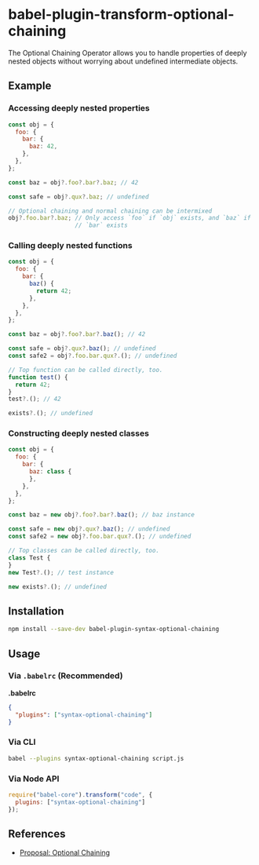 # babel-plugin-transform-optional-chaining

The Optional Chaining Operator allows you to handle properties of deeply nested
objects without worrying about undefined intermediate objects.

## Example

### Accessing deeply nested properties

```js
const obj = {
  foo: {
    bar: {
      baz: 42,
    },
  },
};

const baz = obj?.foo?.bar?.baz; // 42

const safe = obj?.qux?.baz; // undefined

// Optional chaining and normal chaining can be intermixed
obj?.foo.bar?.baz; // Only access `foo` if `obj` exists, and `baz` if
                   // `bar` exists
```

### Calling deeply nested functions

```js
const obj = {
  foo: {
    bar: {
      baz() {
        return 42;
      },
    },
  },
};

const baz = obj?.foo?.bar?.baz(); // 42

const safe = obj?.qux?.baz(); // undefined
const safe2 = obj?.foo.bar.qux?.(); // undefined

// Top function can be called directly, too.
function test() {
  return 42;
}
test?.(); // 42

exists?.(); // undefined
```

### Constructing deeply nested classes

```js
const obj = {
  foo: {
    bar: {
      baz: class {
      },
    },
  },
};

const baz = new obj?.foo?.bar?.baz(); // baz instance

const safe = new obj?.qux?.baz(); // undefined
const safe2 = new obj?.foo.bar.qux?.(); // undefined

// Top classes can be called directly, too.
class Test {
}
new Test?.(); // test instance

new exists?.(); // undefined
```

## Installation

```sh
npm install --save-dev babel-plugin-syntax-optional-chaining
```

## Usage

### Via `.babelrc` (Recommended)

**.babelrc**

```json
{
  "plugins": ["syntax-optional-chaining"]
}
```

### Via CLI

```sh
babel --plugins syntax-optional-chaining script.js
```

### Via Node API

```javascript
require("babel-core").transform("code", {
  plugins: ["syntax-optional-chaining"]
});
```

## References

* [Proposal: Optional Chaining](https://github.com/tc39/proposal-optional-chaining)
